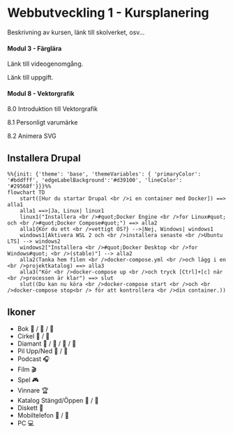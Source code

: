 # Webbutveckling 1 - Kursplanering

Beskrivning av kursen, länk till skolverket, osv…

#### Modul 3 - Färglära

Länk till videogenomgång.

Länk till uppgift.

#### Modul 8 - Vektorgrafik 

8.0 Introduktion till Vektorgrafik 

8.1 Personligt varumärke 

8.2 Animera SVG 

## Installera Drupal

```mermaid
%%{init: {'theme': 'base', 'themeVariables': { 'primaryColor': '#bddfff', 'edgeLabelBackground':'#d39100', 'lineColor': '#29568f'}}}%%
flowchart TD
    start([Hur du startar Drupal <br />i en container med Docker]) ==> alla1
    alla1 ==>|Ja, Linux| linux1 
    linux1("Installera <br />#quot;Docker Engine <br />for Linux#quot; och <br />#quot;Docker Compose#quot;") ==> alla2
    alla1{Kör du ett <br />vettigt OS?} -->|Nej, Windows| windows1
    windows1[Aktivera WSL 2 och <br />installera senaste <br />Ubuntu LTS] --> windows2
    windows2["Installera <br />#quot;Docker Desktop <br />for Windows#quot; <br />(stable)"] --> alla2
    alla2(Tanka hem filen <br />docker-compose.yml <br />och lägg i en <br />projektkatalog) ==> alla3 
    alla3("Kör <br />docker-compose up <br />och tryck [Ctrl]+[c] när <br />processen är klar") ==> slut
    slut((Du kan nu köra <br />docker-compose start <br />och <br />docker-compose stop<br /> för att kontrollera <br />din container.))
```

## Ikoner 
* Bok &#x1F4D7; / &#x1F4D8; / &#x1F4D9;
* Cirkel &#x1F534; / &#x1F535;
* Diamant &#x1F536; / &#x1F537; / &#x1F538; / &#x1F539;
* Pil Upp/Ned &#x1F53A; / &#x1F53B;
* Podcast &#x1f3a7; 
* Film &#x1f3ac; 
* Spel &#x1f3ae; 
* Vinnare &#x1f3c6; 
* Katalog Stängd/Öppen &#x1f4c1; / &#x1f4c2;
* Diskett &#x1f4be;
* Mobiltelefon &#x1f4f1; / &#x1f4f5;
* PC &#x1f4bb;
